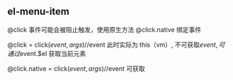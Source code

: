 ## el-menu-item

@click 事件可能会被阻止触发，使用原生方法 @click.native 绑定事件

@click = click($event, args)  //$event 此时实际为 this（vm）, 不可获取$event, 可通过$event.$el 获取当前元素

@click.native = click($event, args)   //$event 可获取
